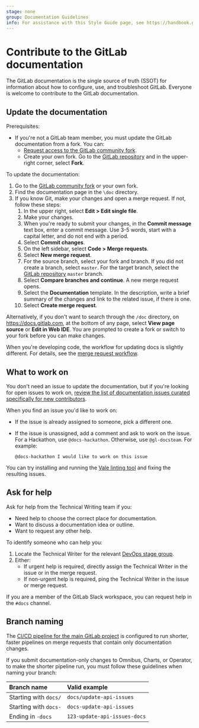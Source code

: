 ```yaml
---
stage: none
group: Documentation Guidelines
info: For assistance with this Style Guide page, see https://handbook.gitlab.com/handbook/product/ux/technical-writing/#assignments-to-other-projects-and-subjects.
---
```


# Contribute to the GitLab documentation

The GitLab documentation is the single source of truth (SSOT)
for information about how to configure, use, and troubleshoot GitLab.
Everyone is welcome to contribute to the GitLab documentation.

## Update the documentation

Prerequisites:

- If you're not a GitLab team member, you must update the GitLab documentation from a fork. You can:
  - [Request access to the GitLab community fork](https://gitlab.com/groups/gitlab-community/community-members/-/group_members/request_access).
  - Create your own fork. Go to the [GitLab repository](https://gitlab.com/gitlab-org/gitlab) and in the upper-right corner, select **Fork**.

To update the documentation:

1. Go to the [GitLab community fork](https://gitlab.com/gitlab-community/gitlab) or your own fork.
1. Find the documentation page in the `\doc` directory.
1. If you know Git, make your changes and open a merge request.
   If not, follow these steps:
   1. In the upper right, select **Edit > Edit single file**.
   1. Make your changes.
   1. When you're ready to submit your changes, in the **Commit message** text box, enter a commit message.
      Use 3-5 words, start with a capital letter, and do not end with a period.
   1. Select **Commit changes**.
   1. On the left sidebar, select **Code > Merge requests**.
   1. Select **New merge request**.
   1. For the source branch, select your fork and branch. If you did not create a branch, select `master`.
      For the target branch, select the [GitLab repository](https://gitlab.com/gitlab-org/gitlab) `master` branch.
   1. Select **Compare branches and continue**. A new merge request opens.
   1. Select the **Documentation** template. In the description, write a brief summary of the changes and link to the related issue, if there is one.
   1. Select **Create merge request**.

Alternatively, if you don't want to search through the `/doc` directory, on <https://docs.gitlab.com>, at the bottom of any page, select **View page source** or **Edit in Web IDE**.
You are prompted to create a fork or switch to your fork before you can make changes.

When you're developing code, the workflow for updating docs is slightly different.
For details, see the [merge request workflow](../contributing/merge_request_workflow.md).

## What to work on

You don't need an issue to update the documentation, but if you're looking for open issues to work on,
[review the list of documentation issues curated specifically for new contributors](https://gitlab.com/gitlab-org/gitlab/-/issues/?sort=created_date&state=opened&label_name%5B%5D=documentation&label_name%5B%5D=docs-only&label_name%5B%5D=Seeking%20community%20contributions&first_page_size=20).

When you find an issue you'd like to work on:

- If the issue is already assigned to someone, pick a different one.
- If the issue is unassigned, add a comment and ask to work on the issue. For a Hackathon, use `@docs-hackathon`. Otherwise, use `@gl-docsteam`. For example:

  ```plaintext
  @docs-hackathon I would like to work on this issue
  ```

You can try installing and running the [Vale linting tool](testing/vale.md)
and fixing the resulting issues.

## Ask for help

Ask for help from the Technical Writing team if you:

- Need help to choose the correct place for documentation.
- Want to discuss a documentation idea or outline.
- Want to request any other help.

To identify someone who can help you:

1. Locate the Technical Writer for the relevant
   [DevOps stage group](https://handbook.gitlab.com/handbook/product/ux/technical-writing/#assignments).
1. Either:
   - If urgent help is required, directly assign the Technical Writer in the issue or in the merge request.
   - If non-urgent help is required, ping the Technical Writer in the issue or merge request.

If you are a member of the GitLab Slack workspace, you can request help in the `#docs` channel.

## Branch naming

The [CI/CD pipeline for the main GitLab project](../pipelines/index.md) is configured to
run shorter, faster pipelines on merge requests that contain only documentation changes.

If you submit documentation-only changes to Omnibus, Charts, or Operator,
to make the shorter pipeline run, you must follow these guidelines when naming your branch:

| Branch name           | Valid example                |
|:----------------------|:-----------------------------|
| Starting with `docs/` | `docs/update-api-issues`     |
| Starting with `docs-` | `docs-update-api-issues`     |
| Ending in `-docs`     | `123-update-api-issues-docs` |
